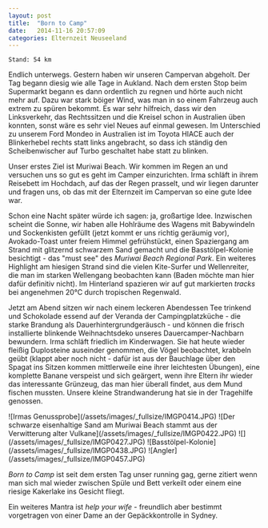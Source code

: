 ```yaml
---
layout: post
title:  "Born to Camp"
date:   2014-11-16 20:57:09
categories: Elternzeit Neuseeland
---
```

	Stand: 54 km

Endlich unterwegs. Gestern haben wir unseren Campervan abgeholt. Der Tag begann diesig wie alle Tage in Aukland. Nach dem ersten Stop beim Supermarkt begann es dann ordentlich zu regnen und hörte auch nicht mehr auf. Dazu war stark böiger Wind, was man in so einem Fahrzeug auch extrem zu spüren bekommt. Es war sehr hilfreich, dass wir den Linksverkehr, das Rechtssitzen und die Kreisel schon in Australien üben konnten, sonst wäre es sehr viel Neues auf einmal gewesen. Im Unterschied zu unserem Ford Mondeo in Australien ist im Toyota HIACE auch der Blinkerhebel rechts statt links angebracht, so dass ich ständig den Scheibenwischer auf Turbo geschaltet habe statt zu blinken.

Unser erstes Ziel ist Muriwai Beach. Wir kommen im Regen an und versuchen uns so gut es geht im Camper einzurichten. Irma schläft in ihrem Reisebett im Hochdach, auf das der Regen prasselt, und wir liegen darunter und fragen uns, ob das mit der Elternzeit im Campervan so eine gute Idee war.

Schon eine Nacht später würde ich sagen: ja, großartige Idee. Inzwischen scheint die Sonne, wir haben alle Hohlräume des Wagens mit Babywindeln und Sockenkisten gefüllt (jetzt kommt er uns richtig geräumig vor), Avokado-Toast unter freiem Himmel gefrühstückt, einen Spaziergang am Strand mit glitzernd schwarzem Sand gemacht und die Basstölpel-Kolonie besichtigt - das "must see" des *Muriwai Beach Regional Park*.
Ein weiteres Highlight am hiesigen Strand sind die vielen Kite-Surfer und Wellenreiter, die man im starken Wellengang beobachten kann (Baden möchte man hier dafür definitiv nicht). Im Hinterland spazieren wir auf gut markierten *tracks* bei angenehmen 20°C durch tropischen Regenwald.

Jetzt am Abend sitzen wir nach einem leckeren Abendessen Tee trinkend und Schokolade essend auf der Veranda der Campingplatzküche - die starke Brandung als Dauerhintergrundgeräusch - und können die frisch installierte blinkende Weihnachtsdeko unseres Dauercamper-Nachbarn bewundern.
Irma schläft friedlich im Kinderwagen. Sie hat heute wieder fleißig Duplosteine auseinder genommen, die Vögel beobachtet, krabbeln geübt (klappt aber noch nicht - dafür ist aus der Bauchlage über den Spagat ins Sitzen kommen mittlerweile eine ihrer leichtesten Übungen), eine komplette Banane verspeist und sich geärgert, wenn ihre Eltern ihr wieder das interessante Grünzeug, das man hier überall findet, aus dem Mund fischen mussten. Unsere kleine Strandwanderung hat sie in der Tragehilfe genossen.

<div class="carousel">
![Irmas Genussprobe](/assets/images/_fullsize/IMGP0414.JPG)
![Der schwarze eisenhaltige Sand am Muriwai Beach stammt aus der Verwitterung alter Vulkane](/assets/images/_fullsize/IMGP0422.JPG)
![](/assets/images/_fullsize/IMGP0427.JPG)
![Basstölpel-Kolonie](/assets/images/_fullsize/IMGP0438.JPG)
![Angler](/assets/images/_fullsize/IMGP0457.JPG)
</div>

*Born to Camp* ist seit dem ersten Tag unser running gag, gerne zitiert wenn man sich mal wieder zwischen Spüle und Bett verkeilt oder einem eine riesige Kakerlake ins Gesicht fliegt.

Ein weiteres Mantra ist *help your wife* - freundlich aber bestimmt vorgetragen von einer Dame an der Gepäckkontrolle in Sydney.
